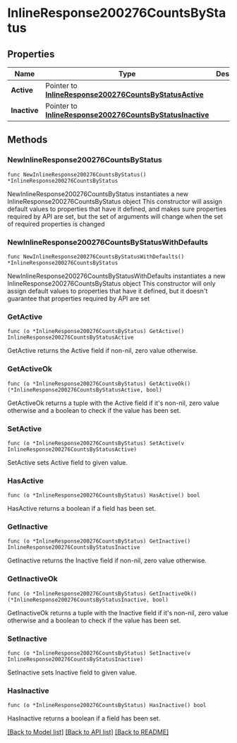 # InlineResponse200276CountsByStatus

## Properties

Name | Type | Description | Notes
------------ | ------------- | ------------- | -------------
**Active** | Pointer to [**InlineResponse200276CountsByStatusActive**](InlineResponse200276CountsByStatusActive.md) |  | [optional] 
**Inactive** | Pointer to [**InlineResponse200276CountsByStatusInactive**](InlineResponse200276CountsByStatusInactive.md) |  | [optional] 

## Methods

### NewInlineResponse200276CountsByStatus

`func NewInlineResponse200276CountsByStatus() *InlineResponse200276CountsByStatus`

NewInlineResponse200276CountsByStatus instantiates a new InlineResponse200276CountsByStatus object
This constructor will assign default values to properties that have it defined,
and makes sure properties required by API are set, but the set of arguments
will change when the set of required properties is changed

### NewInlineResponse200276CountsByStatusWithDefaults

`func NewInlineResponse200276CountsByStatusWithDefaults() *InlineResponse200276CountsByStatus`

NewInlineResponse200276CountsByStatusWithDefaults instantiates a new InlineResponse200276CountsByStatus object
This constructor will only assign default values to properties that have it defined,
but it doesn't guarantee that properties required by API are set

### GetActive

`func (o *InlineResponse200276CountsByStatus) GetActive() InlineResponse200276CountsByStatusActive`

GetActive returns the Active field if non-nil, zero value otherwise.

### GetActiveOk

`func (o *InlineResponse200276CountsByStatus) GetActiveOk() (*InlineResponse200276CountsByStatusActive, bool)`

GetActiveOk returns a tuple with the Active field if it's non-nil, zero value otherwise
and a boolean to check if the value has been set.

### SetActive

`func (o *InlineResponse200276CountsByStatus) SetActive(v InlineResponse200276CountsByStatusActive)`

SetActive sets Active field to given value.

### HasActive

`func (o *InlineResponse200276CountsByStatus) HasActive() bool`

HasActive returns a boolean if a field has been set.

### GetInactive

`func (o *InlineResponse200276CountsByStatus) GetInactive() InlineResponse200276CountsByStatusInactive`

GetInactive returns the Inactive field if non-nil, zero value otherwise.

### GetInactiveOk

`func (o *InlineResponse200276CountsByStatus) GetInactiveOk() (*InlineResponse200276CountsByStatusInactive, bool)`

GetInactiveOk returns a tuple with the Inactive field if it's non-nil, zero value otherwise
and a boolean to check if the value has been set.

### SetInactive

`func (o *InlineResponse200276CountsByStatus) SetInactive(v InlineResponse200276CountsByStatusInactive)`

SetInactive sets Inactive field to given value.

### HasInactive

`func (o *InlineResponse200276CountsByStatus) HasInactive() bool`

HasInactive returns a boolean if a field has been set.


[[Back to Model list]](../README.md#documentation-for-models) [[Back to API list]](../README.md#documentation-for-api-endpoints) [[Back to README]](../README.md)


